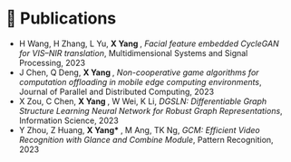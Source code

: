 # 📝 Publications 
- H Wang, H Zhang, L Yu, <b> X Yang </b>, *Facial feature embedded CycleGAN for VIS–NIR translation*, Multidimensional Systems and Signal Processing, 2023
- J Chen, Q Deng, <b> X Yang </b>, *Non-cooperative game algorithms for computation offloading in mobile edge computing environments*, Journal of Parallel and Distributed Computing, 2023
- X Zou, C Chen, <b> X Yang </b>, W Wei, K Li, *DGSLN: Differentiable Graph Structure Learning Neural Network for Robust Graph Representations*, Information Science, 2023
- Y Zhou, Z Huang, <b> X Yang* </b>, M Ang, TK Ng, *GCM: Efficient Video Recognition with Glance and Combine Module*, Pattern Recognition, 2023


